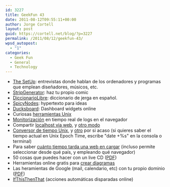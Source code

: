 ```yaml
---
id: 3227
title: GeekFun 43
date: 2011-08-12T09:55:11+00:00
author: Jorge Cortell
layout: post
guid: https://cortell.net/blog/?p=3227
permalink: /2011/08/12/geekfun-43/
wpsd_autopost:
  - "1"
categories:
  - Geek Fun
  - General
  - Technology
---
```

  * [The SetUp](https://usesthis.com/): entrevistas donde hablan de los ordenadores y programas que emplean diseñadores, músicos, etc.
  * [StripGenerator](https://stripgenerator.com/): haz tu propio comic
  * [DiccionarioLibre](https://diccionariolibre.com/): diccionario de jerga en español.
  * <a title="https://www.spicynodes.org/tryit.html" href="https://www.spicynodes.org/tryit.html" target="_blank">SpicyNodes</a>: hypertexto para ideas
  * <a title="https://ducksboard.com/" href="https://ducksboard.com/" target="_blank">Ducksboard</a>: Dashboard widgets online
  * Curiosas <a title="https://kkovacs.eu/cool-but-obscure-unix-tools" href="https://kkovacs.eu/cool-but-obscure-unix-tools" target="_blank">herramientas Unix</a>
  * <a title="https://logio.org/" href="https://logio.org/" target="_blank">Monitorización</a> en tiempo real de logs en el navegador
  * Compartir <a title="https://showoff.io/" href="https://showoff.io/" target="_blank">localhost via web</a>, y <a title="https://progrium.com/localtunnel/" href="https://progrium.com/localtunnel/" target="_blank">otro modo</a>
  * <a title="https://www.convert-unix-time.com/" href="https://www.convert-unix-time.com/" target="_blank">Conversor de tiempo Unix</a>, y <a title="https://www.epochconverter.com/" href="https://www.epochconverter.com/" target="_blank">otro</a> por si acaso (si quieres saber el tiempo actual en Unix Epoch Time, escribe "date +%s" en la consola o terminal)
  * Para saber <a title="https://loads.in/" href="https://loads.in/" target="_blank">cuánto tiempo tarda una web en cargar</a> (incluso permite seleccionar desde qué país, y empleando qué navegador)
  * 50 cosas que puedes hacer con un live CD (<a title="https://manuals.makeuseof.com.s3.amazonaws.com/MakeUseOf.com_-_50_Live_CD_Uses.pdf" href="https://manuals.makeuseof.com.s3.amazonaws.com/MakeUseOf.com_-_50_Live_CD_Uses.pdf" target="_blank">PDF</a>)
  * Herramientas online gratis para <a title="https://www.1stwebdesigner.com/freebies/free-online-tools-create-diagrams/" href="https://www.1stwebdesigner.com/freebies/free-online-tools-create-diagrams/" target="_blank">crear diagramas</a>
  * Las heramientas de Google (mail, calendario, etc) con tu propio dominio (<a title="https://manuals.makeuseof.com.s3.amazonaws.com/MakeUseOf.com_-_Go_Google_free_email_and_more.pdf" href="https://manuals.makeuseof.com.s3.amazonaws.com/MakeUseOf.com_-_Go_Google_free_email_and_more.pdf" target="_blank">PDF</a>)
  * <a title="https://ifttt.com/wtf" href="https://ifttt.com/wtf" target="_blank">IfThisThenThat</a> (acciones automáticas disparadas online)